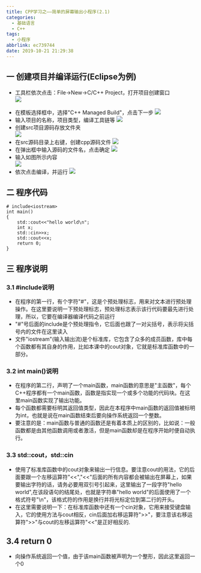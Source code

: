 ```yaml
---
title: CPP学习之——简单的屏幕输出小程序(2.1)
categories:
  - 基础语言
  - C++
tags:
  - 小程序
abbrlink: ec739744
date: 2019-10-21 21:29:38
---
```

## 一 创建项目并编译运行(Eclipse为例)
* 工具栏依次点击：File->New->C/C++ Project，打开项目创建窗口  
![][1]

<!--more-->
* 在模板选择框中，选择"C++ Managed Build"，点击下一步
![][2]
* 输入项目的名称，项目类型，编译工具链等
![][3]
* 创建src项目源码存放文件夹  
![][4]
* 在src源码目录上右键，创建cpp源码文件
![][5]
* 在弹出框中输入源码的文件名，点击确定
![][6]
* 输入如图所示内容  
![][7]
* 依次点击编译，并运行
![][8]


## 二 程序代码
	# include<iostream>
	int main()
	{
		std::cout<<"hello world\n";
		int x;
		std::cin>>x;
		std::cout<<x;
    	return 0;
	}


## 三 程序说明

### 3.1 #include<iostream>说明

* 在程序的第一行，有个字符"#"，这是个预处理标志，用来对文本进行预处理操作。在这里要说明一下预处理标志，预处理标志表示该行代码要最先进行处理，所以，它要在编译器编译代码之前运行
* "#"号后面的include是个预处理指令，它后面也跟了一对尖括号，表示将尖括号内的文件在这里读入
* 文件"iostream"(输入输出流)是个标准库，它包含了众多的成员函数，库中每个函数都有其自身的作用，比如本课中的cout对象，它就是标准库函数中的一部分。

### 3.2 int main()说明
* 在程序的第二行，声明了一个main函数，main函数的意思是"主函数"，每个C++程序都有一个main函数，函数是指实现一个或多个功能的代码块。在这里main函数实现了输出功能。
* 每个函数都需要标明其返回值类型，因此在本程序中main函数的返回值被标明为int，也就是说在main函数结束后要向操作系统返回一个整数。
* 要注意的是：main函数与普通的函数还是有着本质上的区别的，比如说：一般函数都是由其他函数调用或者激活，但是main函数却是在程序开始时便自动执行。

### 3.3 std::cout，std::cin
* 使用了标准库函数中的cout对象来输出一行信息。要注意cout的用法，它的后面要跟一个左移运算符"<<","<<"后面的所有内容都会被输出在屏幕上，如果要输出字符的话，请务必要用双引号引起来，这里输出了一段字符"hello world",在该段语句的结尾处，也就是字符串"hello world"的后面使用了一个格式符号"\n"，该格式符的作用是换行并将光标定位到第二行的开头。
* 在这里需要说明一下：在标准库函数中还有一个cin对象，它用来接受键盘输入，它的使用方法与cout相反，cin后面加右移运算符">>"，要注意该右移运算符">>"与cout的左移运算符"<<"是正好相反的.

## 3.4 return 0
* 向操作系统返回一个值，由于该main函数被声明为一个整形，因此这里返回一个0





[1]:https://cdn.jsdelivr.net/gh/pgzxc/CDN/blog-image/cpp-eclipse-create-new-project-cpp.png
[2]:https://cdn.jsdelivr.net/gh/pgzxc/CDN/blog-image/cpp-eclipse-cpp-managed-build-select.png
[3]:https://cdn.jsdelivr.net/gh/pgzxc/CDN/blog-image/cpp-eclipse-cpp-project-params.png
[4]:https://cdn.jsdelivr.net/gh/pgzxc/CDN/blog-image/cpp-eclipse-new-folder-src.png
[5]:https://cdn.jsdelivr.net/gh/pgzxc/CDN/blog-image/cpp-eclipse-new-source-cpp-file.png
[6]:https://cdn.jsdelivr.net/gh/pgzxc/CDN/blog-image/cpp-eclipse-cpp-source-create.png
[7]:https://cdn.jsdelivr.net/gh/pgzxc/CDN/blog-image/cpp-eclipse-source-file-content-console.png
[8]:https://cdn.jsdelivr.net/gh/pgzxc/CDN/blog-image/cpp-eclipse-simple-app-build-run.gif